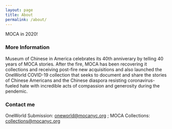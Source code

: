 ```yaml
---
layout: page
title: About
permalink: /about/
---
```


MOCA in 2020!

### More Information

Museum of Chinese in America celebrates its 40th anniverary by telling 40 years of MOCA stories. After the fire, MOCA has been recovering it collections and receiving post-fire new acquisitions and also launched the OneWorld COVID-19 collection that seeks to document and share the stories of Chinese Americans and the Chinese diaspora resisting coronavirus-fueled hate with incredible acts of compassion and generosity during the pendemic. ⁣⁣

### Contact me

OneWorld Submission:
[oneworld@mocanyc.org](mailto:oneworld@mocanyc.org) 
; MOCA Collections:
[collections@mocanyc.org](mailto:collections@mocanyc.org)
